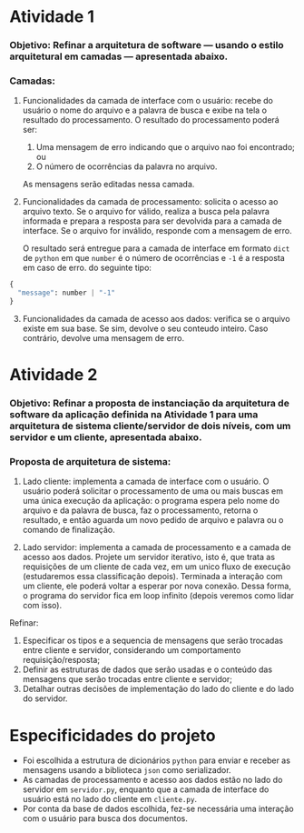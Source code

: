 # Atividade 1

### Objetivo: Refinar a arquitetura de software — usando o estilo arquitetural em camadas — apresentada abaixo.

### Camadas:
1. Funcionalidades da camada de interface com o usuário: recebe do usuário o nome do arquivo e a palavra de busca e exibe na tela o resultado do processamento. O resultado do processamento poderá ser:
   1.  Uma mensagem de erro indicando que o arquivo nao foi encontrado; ou 
   2.  O número de ocorrências da palavra no arquivo. 
     
   As mensagens serão editadas nessa camada. 

2. Funcionalidades da camada de processamento: solicita o acesso ao arquivo texto. Se o arquivo for válido, realiza a busca pela palavra informada e prepara a resposta para ser devolvida para a camada de interface. Se o arquivo for inválido, responde com a mensagem de erro. 
   
   O resultado será entregue para a camada de interface em formato `dict` de `python` em que `number` é o número de ocorrências e `-1` é a resposta em caso de erro. do seguinte tipo:
```python
{
  "message": number | "-1"
}
```

3. Funcionalidades da camada de acesso aos dados: verifica se o arquivo existe em sua base. Se sim, devolve o seu conteudo inteiro. Caso contrário, devolve uma mensagem de erro.

# Atividade 2
### Objetivo: Refinar a proposta de instanciação da arquitetura de software da aplicação definida na Atividade 1 para uma arquitetura de sistema cliente/servidor de dois níveis, com um servidor e um cliente, apresentada abaixo. 

### Proposta de arquitetura de sistema:
1. Lado cliente: implementa a camada de interface com o usuário. O usuário poderá solicitar o processamento de uma ou mais buscas em uma única execução da aplicação: o programa espera pelo nome do arquivo e da palavra de busca, faz o processamento, retorna o resultado, e então aguarda um novo pedido de arquivo e palavra ou o comando de finalização.

2. Lado servidor: implementa a camada de processamento e a camada de acesso aos dados. Projete um servidor iterativo, isto é, que trata as requisições de um cliente de cada vez, em um unico fluxo de execução (estudaremos essa classificação depois). Terminada a interação com um cliente, ele poderá voltar a esperar por nova conexão. Dessa forma, o programa do servidor fica em loop infinito (depois veremos como lidar com isso).

Refinar:
1. Especificar os tipos e a sequencia de mensagens que serão trocadas entre cliente e servidor, considerando um comportamento requisição/resposta;
2. Definir as estruturas de dados que serão usadas e o conteúdo das mensagens que serão trocadas entre cliente e servidor;
3. Detalhar outras decisões de implementação do lado do cliente e do lado do servidor.

# Especificidades do projeto
- Foi escolhida a estrutura de dicionários `python` para enviar e receber as mensagens usando a biblioteca `json` como serializador.
- As camadas de processamento e acesso aos dados estão no lado do servidor em `servidor.py`, enquanto que a camada de interface do usuário está no lado do cliente em `cliente.py`.
- Por conta da base de dados escolhida, fez-se necessária uma interação com o usuário para busca dos documentos.